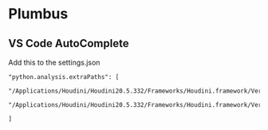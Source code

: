# Plumbus


## VS Code AutoComplete
Add this to the settings.json
```
"python.analysis.extraPaths": [

"/Applications/Houdini/Houdini20.5.332/Frameworks/Houdini.framework/Versions/20.5/Resources/houdini/python3.11libs",

"/Applications/Houdini/Houdini20.5.332/Frameworks/Houdini.framework/Versions/20.5/Resources/packages/apex/python3.11libs"

]
```
